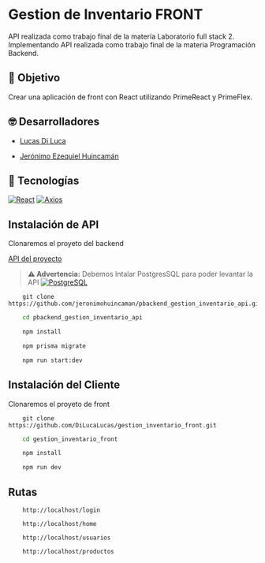 
# Gestion de Inventario FRONT

API realizada como trabajo final de la matería Laboratorio full stack 2. Implementando API realizada como trabajo final de la materia Programación Backend. 


## 🔎 Objetivo

Crear una aplicación de front con React utilizando PrimeReact y PrimeFlex.


## 🤓 Desarrolladores

- [Lucas Di Luca](https://www.linkedin.com/in/lucas-di-luca-martin/)

- [Jerónimo Ezequiel Huincamán](https://www.linkedin.com/in/jer%C3%B3nimo-ezequiel-huincam%C3%A1n-756a22253?lipi=urn%3Ali%3Apage%3Ad_flagship3_profile_view_base_contact_details%3BvGBrB8dTReqIebr3BxYYoA%3D%3D)


## 🚀 Tecnologías

[![React](https://img.shields.io/badge/React-61DAFB?style=for-the-badge&logo=react&logoColor=white)](https://es.react.dev/)
[![Axios](https://img.shields.io/badge/Axios-5A29E4?style=for-the-badge&logo=axios&logoColor=white)](https://axios-http.com/es/)

## Instalación de API

Clonaremos el proyeto del backend

[API del proyecto](https://github.com/jeronimohuincaman/pbackend_gestion_inventario_api)

> **⚠️ Advertencia:** Debemos Intalar PostgresSQL para poder levantar la API
[![PostgreSQL](https://img.shields.io/badge/PostgreSQL-316192?style=for-the-badge&logo=postgresql&logoColor=white)](https://www.postgresql.org/)

```git
    git clone https://github.com/jeronimohuincaman/pbackend_gestion_inventario_api.git
```
```bash
    cd pbackend_gestion_inventario_api
```
```bash
    npm install
```
```bash
    npm prisma migrate
```
```bash
    npm run start:dev
```

## Instalación del Cliente

Clonaremos el proyeto de front

```git
    git clone https://github.com/DiLucaLucas/gestion_inventario_front.git
```
```bash
    cd gestion_inventario_front
```
```bash
    npm install
```
```bash
    npm run dev
```

## Rutas

```http
    http://localhost/login
```

```http
    http://localhost/home
```

```http
    http://localhost/usuarios
```

```http
    http://localhost/productos
```